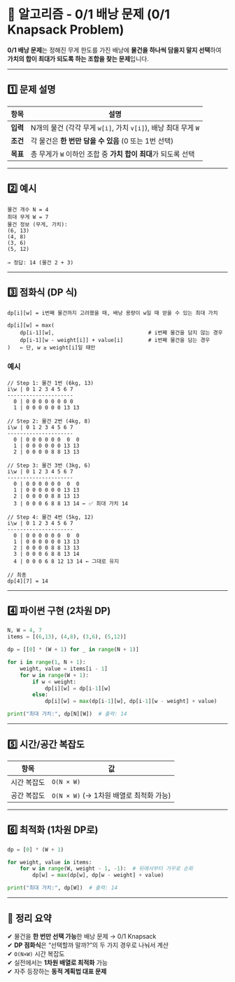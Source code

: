 # 🎒 알고리즘 - 0/1 배낭 문제 (0/1 Knapsack Problem)

**0/1 배낭 문제**는 정해진 무게 한도를 가진 배낭에 **물건을 하나씩 담을지 말지 선택**하여  
**가치의 합이 최대가 되도록 하는 조합을 찾는 문제**입니다.

---

## 1️⃣ 문제 설명

| 항목         | 설명 |
|--------------|------|
| **입력**      | N개의 물건 (각각 무게 `w[i]`, 가치 `v[i]`), 배낭 최대 무게 `W` |
| **조건**      | 각 물건은 **한 번만 담을 수 있음** (0 또는 1번 선택) |
| **목표**      | 총 무게가 `W` 이하인 조합 중 **가치 합이 최대**가 되도록 선택 |

---

## 2️⃣ 예시

```text
물건 개수 N = 4  
최대 무게 W = 7  
물건 정보 (무게, 가치):
(6, 13)
(4, 8)
(3, 6)
(5, 12)

→ 정답: 14 (물건 2 + 3)
```

---

## 3️⃣ 점화식 (DP 식)

```text
dp[i][w] = i번째 물건까지 고려했을 때, 배낭 용량이 w일 때 얻을 수 있는 최대 가치

dp[i][w] = max(
    dp[i-1][w],                              # i번째 물건을 담지 않는 경우
    dp[i-1][w - weight[i]] + value[i]        # i번째 물건을 담는 경우
)   ← 단, w ≥ weight[i]일 때만
```

### 예시

```text
// Step 1: 물건 1번 (6kg, 13)
i\w | 0 1 2 3 4 5 6 7
---------------------
  0 | 0 0 0 0 0 0 0 0
  1 | 0 0 0 0 0 0 13 13

// Step 2: 물건 2번 (4kg, 8)
i\w | 0 1 2 3 4 5 6 7
---------------------
  0 | 0 0 0 0 0 0  0  0
  1 | 0 0 0 0 0 0 13 13
  2 | 0 0 0 0 8 8 13 13

// Step 3: 물건 3번 (3kg, 6)
i\w | 0 1 2 3 4 5 6 7
---------------------
  0 | 0 0 0 0 0 0  0  0
  1 | 0 0 0 0 0 0 13 13
  2 | 0 0 0 0 8 8 13 13
  3 | 0 0 0 6 8 8 13 14 ← ✅ 최대 가치 14

// Step 4: 물건 4번 (5kg, 12)
i\w | 0 1 2 3 4 5 6 7
---------------------
  0 | 0 0 0 0 0 0  0  0
  1 | 0 0 0 0 0 0 13 13
  2 | 0 0 0 0 8 8 13 13
  3 | 0 0 0 6 8 8 13 14
  4 | 0 0 0 6 8 12 13 14 ← 그대로 유지

// 최종
dp[4][7] = 14
```

---

## 4️⃣ 파이썬 구현 (2차원 DP)

```python
N, W = 4, 7
items = [(6,13), (4,8), (3,6), (5,12)]

dp = [[0] * (W + 1) for _ in range(N + 1)]

for i in range(1, N + 1):
    weight, value = items[i - 1]
    for w in range(W + 1):
        if w < weight:
            dp[i][w] = dp[i-1][w]
        else:
            dp[i][w] = max(dp[i-1][w], dp[i-1][w - weight] + value)

print("최대 가치:", dp[N][W])  # 출력: 14
```

---

## 5️⃣ 시간/공간 복잡도

| 항목           | 값 |
|----------------|-----|
| 시간 복잡도     | `O(N × W)` |
| 공간 복잡도     | `O(N × W)` (→ 1차원 배열로 최적화 가능)

---

## 6️⃣ 최적화 (1차원 DP로)

```python
dp = [0] * (W + 1)

for weight, value in items:
    for w in range(W, weight - 1, -1):  # 뒤에서부터 거꾸로 순회
        dp[w] = max(dp[w], dp[w - weight] + value)

print("최대 가치:", dp[W])  # 출력: 14
```

---

## 🎯 정리 요약

✔ 물건을 **한 번만 선택 가능**한 배낭 문제 → 0/1 Knapsack  
✔ **DP 점화식**은 “선택할까 말까?”의 두 가지 경우로 나눠서 계산  
✔ `O(N×W)` 시간 복잡도  
✔ 실전에서는 **1차원 배열로 최적화** 가능  
✔ 자주 등장하는 **동적 계획법 대표 문제**

